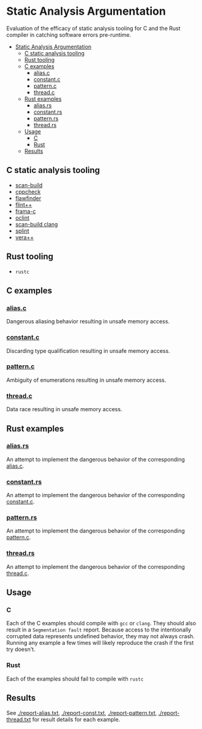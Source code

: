 # Static Analysis Argumentation

Evaluation of the efficacy of static analysis tooling for C
and the Rust compiler in catching software errors pre-runtime.

<!-- START doctoc generated TOC please keep comment here to allow auto update -->
<!-- DON'T EDIT THIS SECTION, INSTEAD RE-RUN doctoc TO UPDATE -->


- [Static Analysis Argumentation](#static-analysis-argumentation)
  - [C static analysis tooling](#c-static-analysis-tooling)
  - [Rust tooling](#rust-tooling)
  - [C examples](#c-examples)
    - [alias.c](#aliasc)
    - [constant.c](#constantc)
    - [pattern.c](#patternc)
    - [thread.c](#threadc)
  - [Rust examples](#rust-examples)
    - [alias.rs](#aliasrs)
    - [constant.rs](#constantrs)
    - [pattern.rs](#patternrs)
    - [thread.rs](#threadrs)
  - [Usage](#usage)
    - [C](#c)
    - [Rust](#rust)
  - [Results](#results)

<!-- END doctoc generated TOC please keep comment here to allow auto update -->

## C static analysis tooling

- [scan-build](https://clang-analyzer.llvm.org/scan-build.html)
- [cppcheck](https://github.com/danmar/cppcheck)
- [flawfinder](https://www.dwheeler.com/flawfinder/)
- [flint++](http://l2program.co.uk/category/flint)
- [frama-c](http://frama-c.com/)
- [oclint](https://github.com/oclint/oclint)
- [scan-build clang](https://clang-analyzer.llvm.org/scan-build.html)
- [splint](https://linux.die.net/man/1/splint)
- [vera++](https://bitbucket.org/verateam/vera/wiki/Introduction)

## Rust tooling

- `rustc`

## C examples

### [alias.c](./c_examples/alias.c)

Dangerous aliasing behavior resulting in unsafe memory access.

### [constant.c](./c_examples/constant.c)

Discarding type qualification resulting in unsafe memory access.

### [pattern.c](./c_examples/pattern.c)

Ambiguity of enumerations resulting in unsafe memory access.

### [thread.c](./c_examples/thread.c)

Data race resulting in unsafe memory access.

## Rust examples

### [alias.rs](./rust_examples/alias.rs)

An attempt to implement the dangerous behavior of the corresponding [alias.c](./c_examples/alias.c).

### [constant.rs](./rust_examples/constant.rs)

An attempt to implement the dangerous behavior of the corresponding [constant.c](./c_examples/constant.c).

### [pattern.rs](./rust_examples/pattern.rs)

An attempt to implement the dangerous behavior of the corresponding [pattern.c](./c_examples/pattern.c).

### [thread.rs](./rust_examples/thread.rs)

An attempt to implement the dangerous behavior of the corresponding [thread.c](./c_examples/thread.c).

## Usage

### C

Each of the C examples should compile with `gcc` or `clang`. They should also result in a
`Segmentation fault` report. Because access to the intentionally corrupted data represents undefined
behavior, they may not always crash. Running any example a few times will likely reproduce the crash
if the first try doesn't.

### Rust

Each of the examples should fail to compile with `rustc`

## Results

See [./report-alias.txt](./report-alias.txt), [./report-const.txt](./report-const.txt), [./report-pattern.txt](./report-pattern.txt), [./report-thread.txt](./report-thread.txt) for result details for each example.
